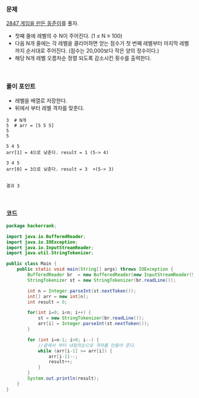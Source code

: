### 문제
[2847 게임을 만든 동준이](https://www.acmicpc.net/problem/2847)를 풀자. <br>
+ 첫째 줄에 레벨의 수 N이 주어진다. (1 ≤ N ≤ 100) 
+ 다음 N개 줄에는 각 레벨을 클리어하면 얻는 점수가 첫 번째 레벨부터 마지막 레벨까지 순서대로 주어진다. (점수는 20,000보다 작은 양의 정수이다.)
+ 해당 N개 레벨 오름차순 정렬 되도록 감소시킨 횟수를 출력한다.

<br>

### 풀이 포인트
+ 레벨을 배열로 저장한다.
+ 뒤에서 부터 레벨 격차를 맞춘다.
```
3  # N개
5  # arr = [5 5 5]
5
5

5 4 5
arr[1] = 4으로 낮춘다. result = 1 (5-> 4)

3 4 5
arr[0] = 3으로 낮춘다. result = 3  +(5-> 3)


결과 3 
```

<br>

### 코드
```java
package hackerrank;

import java.io.BufferedReader;
import java.io.IOException;
import java.io.InputStreamReader;
import java.util.StringTokenizer;

public class Main {
    public static void main(String[] args) throws IOException {
        BufferedReader br  = new BufferedReader(new InputStreamReader(System.in));
        StringTokenizer st = new StringTokenizer(br.readLine());

        int n = Integer.parseInt(st.nextToken());
        int[] arr = new int[n];
        int result = 0;

        for(int i=0; i<n; i++) {
            st = new StringTokenizer(br.readLine());
            arr[i] = Integer.parseInt(st.nextToken());
        }

        for (int i=n-1; i>0; i--) {
            //끝에서 부터 내림차순으로 격차를 만들어 준다.
            while (arr[i-1] >= arr[i]) {
                arr[i-1]--;
                result++;
            }
        }
        System.out.println(result);
    }
}
```
